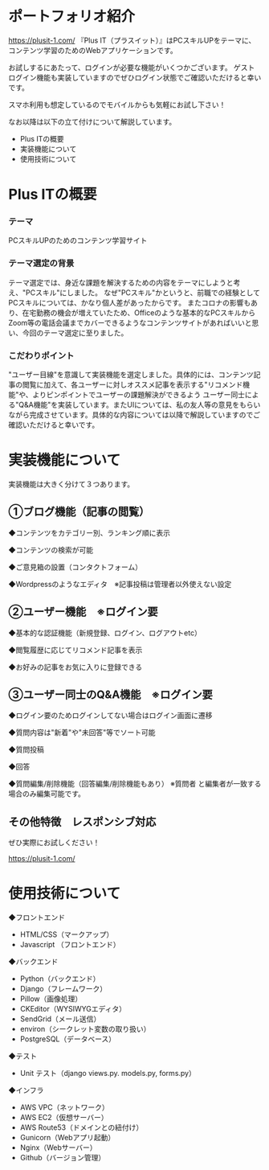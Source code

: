# ポートフォリオ紹介
https://plusit-1.com/
『Plus IT（プラスイット）』はPCスキルUPをテーマに、コンテンツ学習のためのWebアプリケーションです。

お試しするにあたって、ログインが必要な機能がいくつかございます。
ゲストログイン機能も実装していますのでぜひログイン状態でご確認いただけると幸いです。

スマホ利用も想定しているのでモバイルからも気軽にお試し下さい！

なお以降は以下の立て付けについて解説しています。

* Plus ITの概要
* 実装機能について
* 使用技術について

# Plus ITの概要

### テーマ
PCスキルUPのためのコンテンツ学習サイト

### テーマ選定の背景
テーマ選定では、身近な課題を解決するための内容をテーマにしようと考え、"PCスキル"にしました。
なぜ"PCスキル"かというと、前職での経験としてPCスキルについては、かなり個人差があったからです。
またコロナの影響もあり、在宅勤務の機会が増えていたため、Officeのような基本的なPCスキルからZoom等の電話会議までカバーできるようなコンテンツサイトがあればいいと思い、今回のテーマ選定に至りました。

### こだわりポイント
"ユーザー目線"を意識して実装機能を選定しました。具体的には、コンテンツ記事の閲覧に加えて、各ユーザーに対しオススメ記事を表示する"リコメンド機能"や、よりピンポイントでユーザーの課題解決ができるよう
ユーザー同士による"Q&A機能"を実装しています。またUIについては、私の友人等の意見をもらいながら完成させています。具体的な内容については以降で解説していますのでご確認いただけると幸いです。

# 実装機能について

実装機能は大きく分けて３つあります。

## ①ブログ機能（記事の閲覧）

◆コンテンツをカテゴリー別、ランキング順に表示

◆コンテンツの検索が可能

◆ご意見箱の設置（コンタクトフォーム）

◆Wordpressのようなエディタ　※記事投稿は管理者以外使えない設定

## ②ユーザー機能　※ログイン要

◆基本的な認証機能（新規登録、ログイン、ログアウトetc）

◆閲覧履歴に応じてリコメンド記事を表示

◆お好みの記事をお気に入りに登録できる

## ③ユーザー同士のQ&A機能　※ログイン要

◆ログイン要のためログインしてない場合はログイン画面に遷移

◆質問内容は"新着"や"未回答"等でソート可能

◆質問投稿

◆回答

◆質問編集/削除機能（回答編集/削除機能もあり）
※質問者 と編集者が一致する場合のみ編集可能です。

## その他特徴　レスポンシブ対応

ぜひ実際にお試しください！

https://plusit-1.com/

# 使用技術について

◆フロントエンド
* HTML/CSS（マークアップ）
* Javascript （フロントエンド）

◆バックエンド
* Python（バックエンド）
* Django（フレームワーク）
* Pillow（画像処理）
* CKEditor（WYSIWYGエディタ）
* SendGrid（メール送信）
* environ（シークレット変数の取り扱い）
* PostgreSQL（データベース）

◆テスト
* Unit テスト（django views.py. models.py, forms.py）

◆インフラ
* AWS VPC（ネットワーク）
* AWS EC2（仮想サーバー）
* AWS Route53（ドメインとの紐付け）
* Gunicorn（Webアプリ起動）
* Nginx（Webサーバー）
* Github（バージョン管理）









